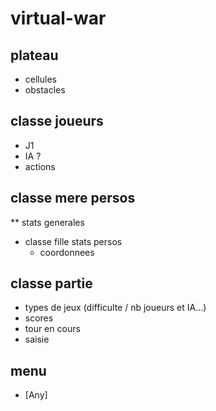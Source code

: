 # virtual-war

## plateau
 * cellules  
 * obstacles  

## classe joueurs
 * J1
 * IA ?
 * actions

## classe mere persos
 ** stats generales
 * classe fille stats persos
    * coordonnees

## classe partie
 * types de jeux (difficulte / nb joueurs et IA...)
 * scores
 * tour en cours
 * saisie

## menu  
 * [Any]


